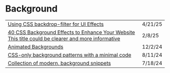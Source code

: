 # Background

|                                                                                                                                                                   |         |
| ----------------------------------------------------------------------------------------------------------------------------------------------------------------- | ------- |
| [Using CSS backdrop-filter for UI Effects](https://app.daily.dev/posts/using-css-backdrop-filter-for-ui-effects-ytnxwi0lg)                                        | 4/21/25 |
| [40 CSS Background Effects to Enhance Your Website This title could be clearer and more informative](https://prismic.io/blog/css-background-effects?ref=dailydev) | 2/8/25  |
| [Animated Backgrounds](https://app.daily.dev/posts/animated-backgrounds-3eutg5two)                                                                                | 12/2/24 |
| [CSS-only background patterns with a minimal code](https://app.daily.dev/posts/css-only-background-patterns-with-a-minimal-code-scl3216ya)                        | 8/11/24 |
| [Collection of modern, background snippets](https://bg.ibelick.com/)                                                                                              | 7/18/24 |
